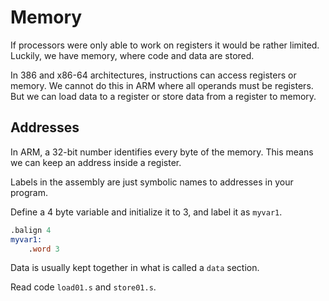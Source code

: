 # Memory

If processors were only able to work on registers it would be rather limited.
Luckily, we have memory, where code and data are stored.

In 386 and x86-64 architectures, instructions can access registers or memory.
We cannot do this in ARM where all operands must be registers. But we can
load data to a register or store data from a register to memory.

## Addresses

In ARM, a 32-bit number identifies every byte of the memory. This means we
can keep an address inside a register.

Labels in the assembly are just symbolic names to addresses in your program.

Define a 4 byte variable and initialize it to 3, and label it as `myvar1`.

```asm
.balign 4
myvar1:
    .word 3
```

Data is usually kept together in what is called a `data` section.

Read code `load01.s` and `store01.s`.
